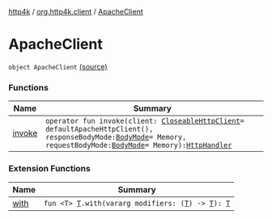 [http4k](../../index.md) / [org.http4k.client](../index.md) / [ApacheClient](./index.md)

# ApacheClient

`object ApacheClient` [(source)](https://github.com/http4k/http4k/blob/master/http4k-client-apache/src/main/kotlin/org/http4k/client/ApacheClient.kt#L41)

### Functions

| Name | Summary |
|---|---|
| [invoke](invoke.md) | `operator fun invoke(client: `[`CloseableHttpClient`](https://hc.apache.org/httpcomponents-client-ga/httpclient/apidocs/org/apache/http/impl/client/CloseableHttpClient.html)` = defaultApacheHttpClient(), responseBodyMode: `[`BodyMode`](../../org.http4k.core/-body-mode/index.md)` = Memory, requestBodyMode: `[`BodyMode`](../../org.http4k.core/-body-mode/index.md)` = Memory): `[`HttpHandler`](../../org.http4k.core/-http-handler.md) |

### Extension Functions

| Name | Summary |
|---|---|
| [with](../../org.http4k.core/with.md) | `fun <T> `[`T`](../../org.http4k.core/with.md#T)`.with(vararg modifiers: (`[`T`](../../org.http4k.core/with.md#T)`) -> `[`T`](../../org.http4k.core/with.md#T)`): `[`T`](../../org.http4k.core/with.md#T) |
